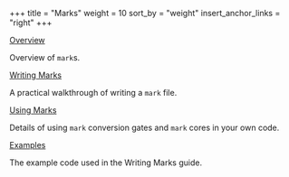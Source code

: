 +++
title = "Marks"
weight = 10
sort_by = "weight"
insert_anchor_links = "right"
+++

[Overview](/system/kernel/clay/guides/marks/marks)

Overview of `mark`s.

[Writing Marks](/system/kernel/arvo/clay/marks/writing-marks)

A practical walkthrough of writing a `mark` file.

[Using Marks](/system/kernel/arvo/clay/marks/using-marks)

Details of using `mark` conversion gates and `mark` cores in your own code.

[Examples](/system/kernel/arvo/clay/marks/examples)

The example code used in the Writing Marks guide.
